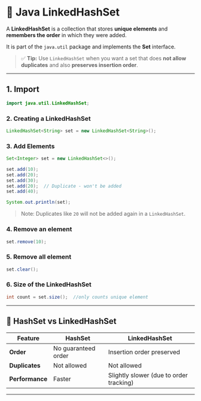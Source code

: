 # 📘 Java LinkedHashSet

A **LinkedHashSet** is a collection that stores **unique elements** and **remembers the order** in which they were added.

It is part of the `java.util` package and implements the **Set** interface.

> ✅ **Tip:** Use `LinkedHashSet` when you want a set that does **not allow duplicates** and also **preserves insertion order**.

---

## 1.  Import

```java
import java.util.LinkedHashSet;
```

### 2.  Creating a LinkedHashSet

```java
LinkedHashSet<String> set = new LinkedHashSet<String>();
```

### 3. Add Elements

```java
Set<Integer> set = new LinkedHashSet<>();

set.add(10);
set.add(20);
set.add(30);
set.add(20);  // Duplicate - won't be added
set.add(40);

System.out.println(set);
```

> Note: Duplicates like `20` will not be added again in a `LinkedHashSet`.

### 4. Remove an element

```java
set.remove(10);
```

### 5. Remove all element

```java
set.clear();
```
### 6. Size of the LinkedHashSet

```java
int count = set.size();  //only counts unique element
```

---

## 🔁 HashSet vs LinkedHashSet

| Feature     | HashSet               | LinkedHashSet               |
|-------------|------------------------|------------------------------|
| **Order**   | No guaranteed order    | Insertion order preserved   |
| **Duplicates** | Not allowed         | Not allowed                  |
| **Performance** | Faster             | Slightly slower (due to order tracking) |

---
